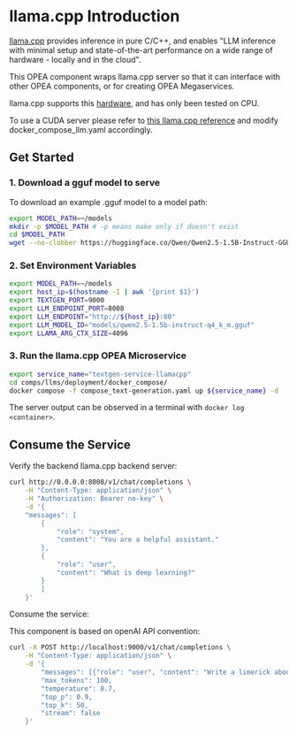 # llama.cpp Introduction

[llama.cpp](https://github.com/ggerganov/llama.cpp) provides inference in pure C/C++, and enables "LLM inference with minimal setup and state-of-the-art performance on a wide range of hardware - locally and in the cloud".

This OPEA component wraps llama.cpp server so that it can interface with other OPEA components, or for creating OPEA Megaservices.

llama.cpp supports this [hardware](https://github.com/ggerganov/llama.cpp?tab=readme-ov-file#supported-backends), and has only been tested on CPU.

To use a CUDA server please refer to [this llama.cpp reference](https://github.com/ggerganov/llama.cpp/blob/master/examples/server/README.md#docker) and modify docker_compose_llm.yaml accordingly.

## Get Started

### 1. Download a gguf model to serve

To download an example .gguf model to a model path:

```bash
export MODEL_PATH=~/models
mkdir -p $MODEL_PATH # -p means make only if doesn't exist
cd $MODEL_PATH
wget --no-clobber https://huggingface.co/Qwen/Qwen2.5-1.5B-Instruct-GGUF/resolve/main/qwen2.5-1.5b-instruct-q4_k_m.gguf
````

### 2. Set Environment Variables

```bash
export MODEL_PATH=~/models
export host_ip=$(hostname -I | awk '{print $1}')
export TEXTGEN_PORT=9000
export LLM_ENDPOINT_PORT=8008
export LLM_ENDPOINT="http://${host_ip}:80"
export LLM_MODEL_ID="models/qwen2.5-1.5b-instruct-q4_k_m.gguf"
export LLAMA_ARG_CTX_SIZE=4096
```
### 3. Run the llama.cpp OPEA Microservice

```bash
export service_name="textgen-service-llamacpp"
cd comps/llms/deployment/docker_compose/
docker compose -f compose_text-generation.yaml up ${service_name} -d
```

The server output can be observed in a terminal with `docker log <container>`.

## Consume the Service

Verify the backend llama.cpp backend server:

```bash
curl http://0.0.0.0:8008/v1/chat/completions \
    -H "Content-Type: application/json" \
    -H "Authorization: Bearer no-key" \
    -d '{
    "messages": [
        {
            "role": "system",
            "content": "You are a helpful assistant."
        },
        {
            "role": "user",
            "content": "What is deep learning?"
        }
        ]
    }'
```

Consume the service:

This component is based on openAI API convention:

```bash
curl -X POST http://localhost:9000/v1/chat/completions \
    -H "Content-Type: application/json" \
    -d '{
        "messages": [{"role": "user", "content": "Write a limerick about python exceptions"}],
        "max_tokens": 100,
        "temperature": 0.7,
        "top_p": 0.9,
        "top_k": 50,
        "stream": false
    }'
```